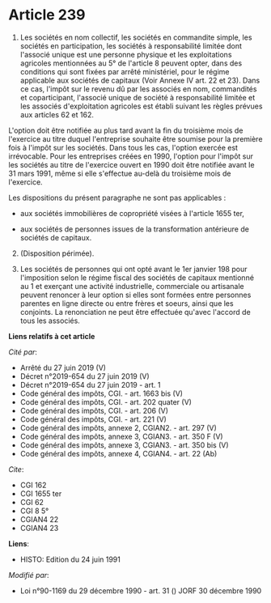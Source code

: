 # Article 239

1. Les sociétés en nom collectif, les sociétés en commandite simple, les sociétés en participation, les sociétés à
responsabilité limitée dont l'associé unique est une personne physique et les exploitations agricoles mentionnées au 5° de
l'article 8 peuvent opter, dans des conditions qui sont fixées par arrêté ministériel, pour le régime applicable aux sociétés
de capitaux (Voir Annexe IV art. 22 et 23). Dans ce cas, l'impôt sur le revenu dû par les associés en nom, commandités et
coparticipant, l'associé unique de société à responsabilité limitée et les associés d'exploitation agricoles est établi
suivant les règles prévues aux articles 62 et 162.

L'option doit être notifiée au plus tard avant la fin du troisième mois de l'exercice au titre duquel l'entreprise souhaite
être soumise pour la première fois à l'impôt sur les sociétés. Dans tous les cas, l'option exercée est irrévocable. Pour les
entreprises créées en 1990, l'option pour l'impôt sur les sociétés au titre de l'exercice ouvert en 1990 doit être notifiée
avant le 31 mars 1991, même si elle s'effectue au-delà du troisième mois de l'exercice.

Les dispositions du présent paragraphe ne sont pas applicables :

- aux sociétés immobilières de copropriété visées à l'article 1655 ter,

- aux sociétés de personnes issues de la transformation antérieure de sociétés de capitaux.

2. (Disposition périmée).

3. Les sociétés de personnes qui ont opté avant le 1er janvier 198 pour l'imposition selon le régime fiscal des sociétés de
capitaux mentionné au 1 et exerçant une activité industrielle, commerciale ou artisanale peuvent renoncer à leur option si
elles sont formées entre personnes parentes en ligne directe ou entre frères et soeurs, ainsi que les conjoints. La
renonciation ne peut être effectuée qu'avec l'accord de tous les associés.

**Liens relatifs à cet article**

_Cité par_:

  - Arrêté du 27 juin 2019 (V)
  - Décret n°2019-654 du 27 juin 2019 (V)
  - Décret n°2019-654 du 27 juin 2019 - art. 1
  - Code général des impôts, CGI. - art. 1663 bis (V)
  - Code général des impôts, CGI. - art. 202 quater (V)
  - Code général des impôts, CGI. - art. 206 (V)
  - Code général des impôts, CGI. - art. 221 (V)
  - Code général des impôts, annexe 2, CGIAN2. - art. 297 (V)
  - Code général des impôts, annexe 3, CGIAN3. - art. 350 F (V)
  - Code général des impôts, annexe 3, CGIAN3. - art. 350 bis (V)
  - Code général des impôts, annexe 4, CGIAN4. - art. 22 (Ab)

_Cite_:

  - CGI 162
  - CGI 1655 ter
  - CGI 62
  - CGI 8 5°
  - CGIAN4 22
  - CGIAN4 23

**Liens**:

  - HISTO: Edition du 24 juin 1991

_Modifié par_:

  - Loi n°90-1169 du 29 décembre 1990 - art. 31 () JORF 30 décembre 1990
